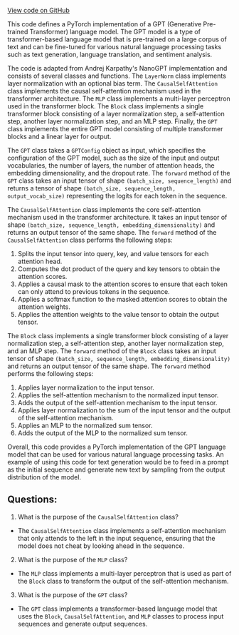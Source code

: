 [View code on GitHub](https://github.com/suno-ai/bark/blob/master/bark/model.py)

This code defines a PyTorch implementation of a GPT (Generative Pre-trained Transformer) language model. The GPT model is a type of transformer-based language model that is pre-trained on a large corpus of text and can be fine-tuned for various natural language processing tasks such as text generation, language translation, and sentiment analysis.

The code is adapted from Andrej Karpathy's NanoGPT implementation and consists of several classes and functions. The `LayerNorm` class implements layer normalization with an optional bias term. The `CausalSelfAttention` class implements the causal self-attention mechanism used in the transformer architecture. The `MLP` class implements a multi-layer perceptron used in the transformer block. The `Block` class implements a single transformer block consisting of a layer normalization step, a self-attention step, another layer normalization step, and an MLP step. Finally, the `GPT` class implements the entire GPT model consisting of multiple transformer blocks and a linear layer for output.

The `GPT` class takes a `GPTConfig` object as input, which specifies the configuration of the GPT model, such as the size of the input and output vocabularies, the number of layers, the number of attention heads, the embedding dimensionality, and the dropout rate. The `forward` method of the `GPT` class takes an input tensor of shape `(batch_size, sequence_length)` and returns a tensor of shape `(batch_size, sequence_length, output_vocab_size)` representing the logits for each token in the sequence.

The `CausalSelfAttention` class implements the core self-attention mechanism used in the transformer architecture. It takes an input tensor of shape `(batch_size, sequence_length, embedding_dimensionality)` and returns an output tensor of the same shape. The `forward` method of the `CausalSelfAttention` class performs the following steps:

1. Splits the input tensor into query, key, and value tensors for each attention head.
2. Computes the dot product of the query and key tensors to obtain the attention scores.
3. Applies a causal mask to the attention scores to ensure that each token can only attend to previous tokens in the sequence.
4. Applies a softmax function to the masked attention scores to obtain the attention weights.
5. Applies the attention weights to the value tensor to obtain the output tensor.

The `Block` class implements a single transformer block consisting of a layer normalization step, a self-attention step, another layer normalization step, and an MLP step. The `forward` method of the `Block` class takes an input tensor of shape `(batch_size, sequence_length, embedding_dimensionality)` and returns an output tensor of the same shape. The `forward` method performs the following steps:

1. Applies layer normalization to the input tensor.
2. Applies the self-attention mechanism to the normalized input tensor.
3. Adds the output of the self-attention mechanism to the input tensor.
4. Applies layer normalization to the sum of the input tensor and the output of the self-attention mechanism.
5. Applies an MLP to the normalized sum tensor.
6. Adds the output of the MLP to the normalized sum tensor.

Overall, this code provides a PyTorch implementation of the GPT language model that can be used for various natural language processing tasks. An example of using this code for text generation would be to feed in a prompt as the initial sequence and generate new text by sampling from the output distribution of the model.
## Questions: 
 1. What is the purpose of the `CausalSelfAttention` class?
- The `CausalSelfAttention` class implements a self-attention mechanism that only attends to the left in the input sequence, ensuring that the model does not cheat by looking ahead in the sequence.

2. What is the purpose of the `MLP` class?
- The `MLP` class implements a multi-layer perceptron that is used as part of the `Block` class to transform the output of the self-attention mechanism.

3. What is the purpose of the `GPT` class?
- The `GPT` class implements a transformer-based language model that uses the `Block`, `CausalSelfAttention`, and `MLP` classes to process input sequences and generate output sequences.
